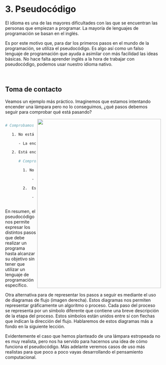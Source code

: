 # 3. Pseudocódigo

El idioma es una de las mayores dificultades con las que se encuentran las personas que empiezan a programar. La mayoría de lenguajes de programación se basan en el inglés. 

Es por este motivo que, para dar los primeros pasos en el mundo de la programación, se utiliza el pseudocódigo. Es algo así como un falso lenguaje de programación que ayuda a asimilar con más facilidad las ideas básicas. No hace falta aprender inglés a la hora de trabajar con pseudocódigo, podemos usar nuestro idioma nativo.

&nbsp;

## Toma de contacto

Veamos un ejemplo más práctico. Imaginemos que estamos intentando encender una lámpara pero no lo conseguimos, ¿qué pasos debemos seguir para comprobar qué está pasando?

<div style="min-height=600px">

<img align="right" src="https://firebasestorage.googleapis.com/v0/b/virtually-1f5e0.appspot.com/o/dashboard%2Fprofile%2F1909diagrama-flujo-1.png?alt=media&token=98c83beb-ca99-4942-ae21-ca53c3b4d5bf" width=400 height=545 />

```bash

# Comprobamos si la lámpara está enchufada. Opciones:

   1. No está enchufada:

      - La enchufamos.

   2. Está enchufada:

      # Comprobamos si el foco está quemado. Opciones:

        1. No está quemado:

            - Comprar una lámpara nueva.

        2.  Está quemado:

            - Reemplazar foco.
                
```

</div>



En resumen, el pseudocódigo nos permite expresar los distintos pasos que debe realizar un programa hasta alcanzar su objetivo sin tener que utilizar un lenguaje de programación específico.

Otra alternativa para de representar los pasos a seguir es mediante el uso de diagramas de flujo (imagen derecha). Estos diagramas nos permiten representar gráficamente un algoritmo o proceso. Cada paso del proceso se representa por un símbolo diferente que contiene una breve descripción de la etapa del proceso. Estos símbolos están unidos entre sí con flechas que indican la dirección del flujo. Hablaremos de estos diagramas más a fondo en la siguiente lección.

Evidentemente el caso que hemos planteado de una lámpara estropeada no es muy realista, pero nos ha servido para hacernos una idea de cómo funciona el pseudocódigo. Más adelante veremos casos de uso más realistas para que poco a poco vayas desarrollando el pensamiento computacional.